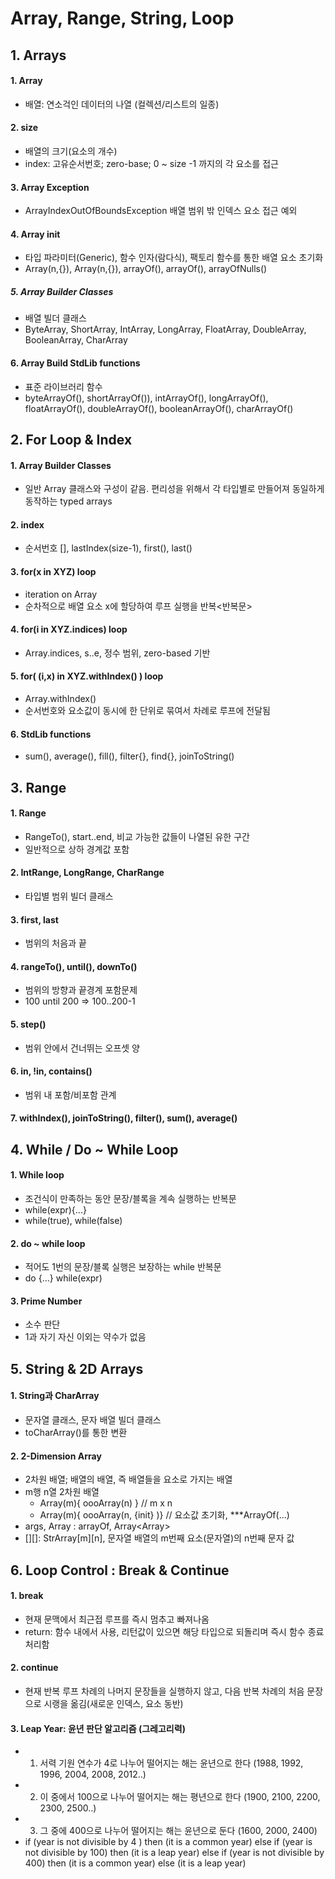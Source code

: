 # Array, Range, String, Loop

## 1. Arrays
#### 1. Array
 - 배열: 연소걱인 데이터의 나열 (컬렉션/리스트의 일종)

#### 2. size
 - 배열의 크기(요소의 개수) 
 - index: 고유순서번호; zero-base; 0 ~ size -1 까지의 각 요소를 접근

#### 3. Array Exception
 - ArrayIndexOutOfBoundsException 배열 범위 밖 인덱스 요소 접근 예외

#### 4. Array init
 - <T> 타입 파라미터(Generic), 함수 인자(람다식), 팩토리 함수를 통한 배열 요소 초기화
 - Array(n,{}), Array<T>(n,{}), arrayOf(), arrayOf<T>(), arrayOfNulls()
##### 5. Array Builder Classes
 - 배열 빌더 클래스
 - ByteArray, ShortArray, IntArray, LongArray, FloatArray, DoubleArray, BooleanArray, CharArray

#### 6. Array Build StdLib functions
 - 표준 라이브러리 함수
 - byteArrayOf(), shortArrayOf()), intArrayOf(), longArrayOf(), floatArrayOf(), doubleArrayOf(), booleanArrayOf(), charArrayOf()



## 2. For Loop & Index
#### 1. Array Builder Classes
 - 일반 Array 클래스와 구성이 같음. 편리성을 위해서 각 타입별로 만들어져 동일하게 동작하는 typed arrays

#### 2. index
 - 순서번호 [], lastIndex(size-1), first(), last()

#### 3. for(x in XYZ) loop
 - iteration on Array
 - 순차적으로 배열 요소 x에 할당하여 루프 실행을 반복<반복문>

#### 4. for(i in XYZ.indices) loop
 - Array.indices, s..e, 정수 범위, zero-based 기반

#### 5. for( (i,x) in XYZ.withIndex() ) loop
 - Array.withIndex()
 - 순서번호와 요소값이 동시에 한 단위로 묶여서 차례로 루프에 전달됨

#### 6. StdLib functions
 - sum(), average(), fill(), filter{}, find{}, joinToString()


## 3. Range
#### 1. Range
 - RangeTo(), start..end, 비교 가능한 값들이 나열된 유한 구간
 - 일반적으로 상하 경계값 포함

#### 2. IntRange, LongRange, CharRange
 - 타입별 범위 빌더 클래스

#### 3. first, last
 - 범위의 처음과 끝

#### 4. rangeTo(), until(), downTo()
 - 범위의 방향과 끝경계 포함문제
 - 100 until 200 => 100..200-1

#### 5. step()
 - 범위 안에서 건너뛰는 오프셋 양

#### 6. in, !in, contains()
 - 범위 내 포함/비포함 관계

#### 7. withIndex(), joinToString(), filter(), sum(), average()


## 4. While / Do ~ While Loop
#### 1. While loop
 - 조건식이 만족하는 동안 문장/블록을 계속 실행하는 반복문
 - while(expr){...}
 - while(true), while(false)

#### 2. do ~ while loop
 - 적어도 1번의 문장/블록 실행은 보장하는 while 반복문
 - do {...} while(expr)

#### 3. Prime Number
 - 소수 판단
 - 1과 자기 자신 이외는 약수가 없음


## 5. String & 2D Arrays
#### 1. String과 CharArray
 - 문자열 클래스, 문자 배열 빌더 클래스
 - toCharArray()를 통한 변환

#### 2. 2-Dimension Array
 - 2차원 배열; 배열의 배열, 즉 배열들을 요소로 가지는 배열
 - m행 n열 2차원 배열
    - Array(m){ oooArray(n) }     // m x n
    - Array(m){ oooArray(n, {init} )}   // 요소값 초기화, ***ArrayOf(...)
 - args, Array<String> : arrayOf<String>, Array<Array<Char>>
 - [][]: StrArray[m][n], 문자열 배열의 m번째 요소(문자열)의 n번째 문자 값


## 6. Loop Control : Break & Continue
#### 1. break
 - 현재 문맥에서 최근접 루프를 즉시 멈추고 빠져나옴
 - return: 함수 내에서 사용, 리턴값이 있으면 해당 타입으로 되돌리며 즉시 함수 종료 처리함

#### 2. continue
 - 현재 반복 루프 차례의 나머지 문장들을 실행하지 않고, 다음 반복 차례의 처음 문장으로 시랭을 옮김(새로운 인덱스, 요소 동반)

#### 3. Leap Year: 윤년 판단 알고리즘 (그레고리력)
 - 1. 서력 기원 연수가 4로 나누어 떨어지는 해는 윤년으로 한다 (1988, 1992, 1996, 2004, 2008, 2012..)
 - 2. 이 중에서 100으로 나누어 떨어지는 해는 평년으로 한다 (1900, 2100, 2200, 2300, 2500..)
 - 3. 그 중에 400으로 나누어 떨어지는 해는 윤년으로 둔다 (1600, 2000, 2400)
 - if (year is not divisible by 4 ) then (it is a common year)
   else if (year is not divisible by 100) then (it is a leap year)
   else if (year is not divisible by 400) then (it is a common year)
   else (it is a leap year)

